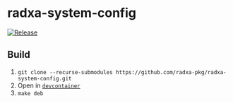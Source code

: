 # radxa-system-config

[![Release](https://github.com/radxa-pkg/radxa-system-config/actions/workflows/release.yaml/badge.svg)](https://github.com/radxa-pkg/radxa-system-config/actions/workflows/release.yaml)

## Build

1. `git clone --recurse-submodules https://github.com/radxa-pkg/radxa-system-config.git`
2. Open in [`devcontainer`](https://code.visualstudio.com/docs/devcontainers/containers)
3. `make deb`
